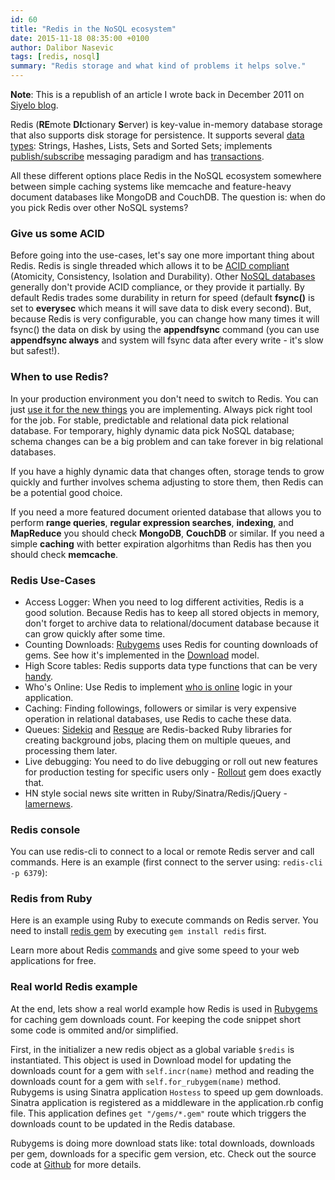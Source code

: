 ```yaml
---
id: 60
title: "Redis in the NoSQL ecosystem"
date: 2015-11-18 08:35:00 +0100
author: Dalibor Nasevic
tags: [redis, nosql]
summary: "Redis storage and what kind of problems it helps solve."
---
```


**Note**: This is a republish of an article I wrote back in December 2011 on [Siyelo blog](http://blog.siyelo.com/redis-in-the-nosql-ecosystem/).

Redis (<strong>RE</strong>mote <strong>DI</strong>ctionary <strong>S</strong>erver) is key-value in-memory database storage that also supports disk storage for persistence. It supports several [data types](http://redis.io/topics/data-types-intro): Strings, Hashes, Lists, Sets and Sorted Sets; implements [publish/subscribe](http://redis.io/topics/pubsub) messaging paradigm and has [transactions](http://redis.io/topics/transactions).

All these different options place Redis in the NoSQL ecosystem somewhere between simple caching systems like memcache and feature-heavy document databases like MongoDB and CouchDB. The question is: when do you pick Redis over other NoSQL systems?

### Give us some ACID

Before going into the use-cases, let's say one more important thing about Redis. Redis is single threaded which allows it to be [ACID compliant](http://en.wikipedia.org/wiki/ACID) (Atomicity, Consistency, Isolation and Durability). Other [NoSQL databases](http://nosql-database.org/) generally don't provide ACID compliance, or they provide it partially. By default Redis trades some durability in return for speed (default **fsync()** is set to **everysec** which means it will save data to disk every second). But, because Redis is very configurable, you can change how many times it will fsync() the data on disk by using the **appendfsync** command (you can use **appendfsync always** and system will fsync data after every write - it's slow but safest!).

### When to use Redis?

In your production environment you don't need to switch to Redis. You can just [use it for the new things](http://antirez.com/post/take-advantage-of-redis-adding-it-to-your-stack.html) you are implementing. Always pick right tool for the job. For stable, predictable and relational data pick relational database. For temporary, highly dynamic data pick NoSQL database; schema changes can be a big problem and can take forever in big relational databases.

If you have a highly dynamic data that changes often, storage tends to grow quickly and further involves schema adjusting to store them, then Redis can be a potential good choice.

If you need a more featured document oriented database that allows you to perform **range queries**, **regular expression searches**, **indexing**, and **MapReduce** you should check **MongoDB**, **CouchDB** or similar. If you need a simple **caching** with better expiration algorhitms than Redis has then you should check **memcache**.

### Redis Use-Cases

* Access Logger: When you need to log different activities, Redis is a good solution. Because Redis has to keep all stored objects in memory, don't forget to archive data to relational/document database because it can grow quickly after some time.
* Counting Downloads: [Rubygems](https://github.com/rubygems/rubygems.org) uses Redis for counting downloads of gems. See how it's implemented in the [Download](https://github.com/rubygems/rubygems.org/blob/master/app/models/download.rb) model.
* High Score tables: Redis supports data type functions that can be very [handy](http://www.agoragames.com/blog/2011/01/01/creating-high-score-tables-leaderboards-using-redis/).
* Who's Online: Use Redis to implement [who is online](http://www.lukemelia.com/blog/archives/2010/01/17/redis-in-practice-whos-online/) logic in your application.
* Caching: Finding followings, followers or similar is very expensive operation in relational databases, use Redis to cache these data.
* Queues: [Sidekiq](https://github.com/mperham/sidekiq) and [Resque](https://github.com/defunkt/resque) are Redis-backed Ruby libraries for creating background jobs, placing them on multiple queues, and processing them later.
* Live debugging: You need to do live debugging or roll out new features for production testing for specific users only - [Rollout](https://github.com/jamesgolick/rollout) gem does exactly that.
* HN style social news site written in Ruby/Sinatra/Redis/jQuery - [lamernews](https://github.com/antirez/lamernews).


### Redis console

You can use redis-cli to connect to a local or remote Redis server and call commands. Here is an example (first connect to the server using: `redis-cli -p 6379`):


### Redis from Ruby

Here is an example using Ruby to execute commands on Redis server. You need to install [redis gem](https://github.com/redis/redis-rb) by executing `gem install redis` first.

Learn more about Redis [commands](http://redis.io/commands) and give some speed to your web applications for free.

### Real world Redis example

At the end, lets show a real world example how Redis is used in [Rubygems](http://rubygems.org/) for caching gem downloads count. For keeping the code snippet short some code is ommited and/or simplified.

First, in the initializer a new redis object as a global variable `$redis` is instantiated. This object is used in Download model for updating the downloads count for a gem with `self.incr(name)` method and reading the downloads count for a gem with `self.for_rubygem(name)` method. Rubygems is using Sinatra application `Hostess` to speed up gem downloads. Sinatra application is registered as a middleware in the application.rb config file. This application  defines `get "/gems/*.gem"` route which triggers the downloads count to be updated in the Redis database.

Rubygems is doing more download stats like: total downloads, downloads per gem, downloads for a specific gem version, etc. Check out the source code at [Github](https://github.com/rubygems/rubygems.org) for more details.
